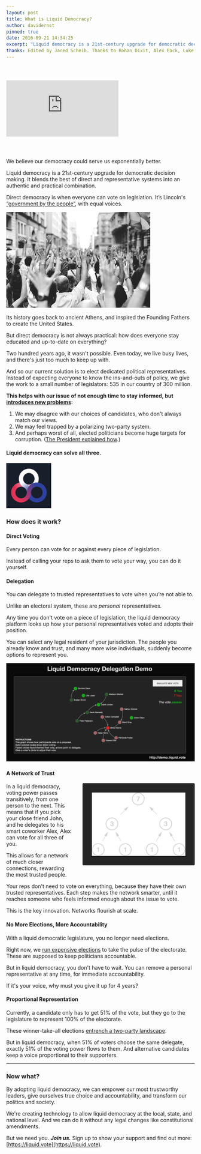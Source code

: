 ```yaml
---
layout: post
title: What is Liquid Democracy?
author: davidernst
pinned: true
date: 2016-09-21 14:34:25
excerpt: "Liquid democracy is a 21st-century upgrade for democratic decision making. It blends the best of direct and representative systems into an authentic and practical combination."
thanks: Edited by Jared Scheib. Thanks to Rohan Dixit, Alex Pack, Luke Davis, Andy Coenen, Teresa Yung, Eshan Kejriwal, Matt Conrad, Nick Sippl-Swezey, Naomi Njugi, and Ryan Atkinson.
---
```


<iframe src="https://www.youtube.com/embed/BvA0J_2ZpIQ" frameborder="0" allowfullscreen style="margin: 40px auto"></iframe>

<br />

We believe our democracy could serve us exponentially better.

Liquid democracy is a 21st-century upgrade for democratic decision making. It blends the best of direct and representative systems into an authentic and practical combination.

Direct democracy is when everyone can vote on legislation. It’s Lincoln's [“government by the people”](https://youtu.be/BvA0J_2ZpIQ?t=2m13s), with equal voices.

![](/assets/article_images/2016-09-21-what-is-liquid-democracy/crowd-raises-hands-photo.png)

Its history goes back to ancient Athens, and inspired the Founding Fathers to create the United States.

But direct democracy is not always practical: how does everyone stay educated and up-to-date on everything?

Two hundred years ago, it wasn't possible. Even today, we live busy lives, and there's just too much to keep up with.

And so our current solution is to elect dedicated political representatives. Instead of expecting everyone to know the ins-and-outs of policy, we give the work to a small number of legislators: 535 in our country of 300 million.

**This helps with our issue of not enough time to stay informed, but [introduces new problems](/assets/article_images/2016-09-21-what-is-liquid-democracy/congressional-approval-history.png):**

1. We may disagree with our choices of candidates, who don't always match our views.
2. We may feel trapped by a polarizing two-party system.
3. And perhaps worst of all, elected politicians become huge targets for corruption. ([The President explained how](https://www.youtube.com/watch?v=e4tHW9_bb08).)

#### Liquid democracy can solve all three.

<img src="/assets/icon-reduced-300.png" width="120" />

### How does it work?

#### Direct Voting

Every person can vote for or against every piece of legislation.

Instead of calling your reps to ask them to vote your way, you can do it yourself.

#### Delegation

<a name="delegation"></a>

You can delegate to trusted representatives to vote when you’re not able to.

Unlike an electoral system, these are *personal* representatives.

Any time you don't vote on a piece of legislation, the liquid democracy platform looks up how your personal representatives voted and adopts their position.

You can select any legal resident of your jurisdiction. The people you already know and trust, and many more wise individuals, suddenly become options to represent you.

[![Click here for an interactive delegation demo](/assets/article_images/2016-09-21-what-is-liquid-democracy/liquid-democracy-simulation-screenshot.png)](https://demo.liquid.vote)

#### A Network of Trust

<img src="/assets/article_images/2016-09-21-what-is-liquid-democracy/voting_power_graphic.png" style="background-color: #252525; border-radius: 3px; float: right; margin-left: 28px; padding: 25px; width: 250px;" />

In a liquid democracy, voting power passes transitively, from one person to the next. This means that if you pick your close friend John, and he delegates to his smart coworker Alex, Alex can vote for all three of you.

This allows for a network of much closer connections, rewarding the most trusted people.

Your reps don't need to vote on everything, because they have their own trusted representatives. Each step makes the network smarter, until it reaches someone who feels informed enough about the issue to vote.

This is the key innovation. Networks flourish at scale.

#### No More Elections, More Accountability

With a liquid democratic legislature, you no longer need elections.

Right now, we [run expensive elections](https://twitter.com/dsernst/status/845566576245927936) to take the pulse of the electorate. These are supposed to keep politicians accountable.

But in liquid democracy, you don't have to wait. You can remove a personal representative at any time, for immediate accountability.

If it's your voice, why must you give it up for 4 years?

#### Proportional Representation

Currently, a candidate only has to get 51% of the vote, but they go to the legislature to represent 100% of the electorate.

These winner-take-all elections [entrench a two-party landscape](/2017/03/06/how-to-move-past-two-parties/).

But in liquid democracy, when 51% of voters choose the same delegate, exactly 51% of the voting power flows to them. And alternative candidates keep a voice proportional to their supporters.

---------

### Now what?

By adopting liquid democracy, we can empower our most trustworthy leaders, give ourselves true choice and accountability, and transform our politics and society.

We're creating technology to allow liquid democracy at the local, state, and national level. And we can do it without any legal changes like constitutional amendments.

But we need you. ***Join us.*** Sign up to show your support and find out more: [https://liquid.vote](https://liquid.vote).
